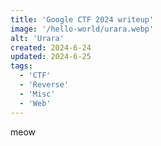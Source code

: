 ```yaml
---
title: 'Google CTF 2024 writeup'
image: '/hello-world/urara.webp'
alt: 'Urara'
created: 2024-6-24
updated: 2024-6-25
tags:
  - 'CTF'
  - 'Reverse'
  - 'Misc'
  - 'Web'
---
```


meow
